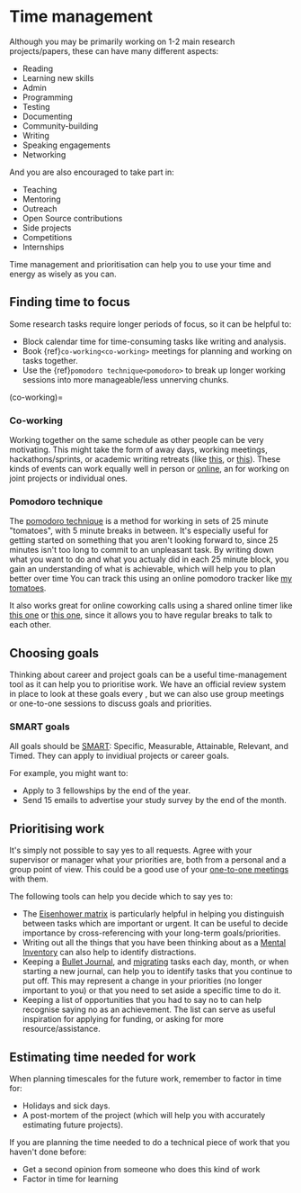 # Time management

Although you may be primarily working on 1-2 main research projects/papers, these can have many different aspects:
<!-- Choose all that apply -->
- Reading
- Learning new skills
- Admin
- Programming
- Testing
- Documenting
- Community-building
- Writing
- Speaking engagements
- Networking

And you are also encouraged to take part in:
<!-- Choose all that apply -->
- Teaching
- Mentoring
- Outreach
- Open Source contributions
- Side projects
- Competitions
- Internships

<!--TODO: Cross-reference to opportunities-->

Time management and prioritisation can help you to use your time and energy as wisely as you can.

## Finding time to focus
Some research tasks require longer periods of focus, so it can be helpful to:
<!--Choose all that are helpful for your team -->
- Block calendar time for time-consuming tasks like writing and analysis. 
- Book {ref}`co-working<co-working>` meetings for planning and working on tasks together.
- Use the {ref}`pomodoro technique<pomodoro>` to break up longer working sessions into more manageable/less unnerving chunks.

(co-working)=
### Co-working
<!-- Add links to opportunities to work together for staff-->
Working together on the same schedule as other people can be very motivating.
This might take the form of away days, working meetings, hackathons/sprints, or academic writing retreats (like [this](https://writingwithpam.wordpress.com/), or [this](https://blogs.lse.ac.uk/impactofsocialsciences/2020/11/09/how-to-run-an-academic-writing-retreat-and-bring-the-campus-back-together/)).
These kinds of events can work equally well in person or [online](https://the-turing-way.netlify.app/collaboration/remote-collab/remote-collab-coworking.html), an for working on joint projects or individual ones.

### Pomodoro technique
<!--Recommend your own favourite tools-->
The [pomodoro technique](https://francescocirillo.com/pages/pomodoro-technique) is a method for working in sets of 25 minute "tomatoes", with 5 minute breaks in between.
It's especially useful for getting started on something that you aren't looking forward to, since 25 minutes isn't too long to commit to an unpleasant task.
By writing down what you want to do and what you actualy did in each 25 minute block, you gain an understanding of what is achievable, which will help you to plan better over time
You can track this using an online pomodoro tracker like [my tomatoes](https://mytomatoes.com/).

It also works great for online coworking calls using a shared online timer like [this one](https://cuckoo.team/) or [this one](https://marinaratimer.com/), since it allows you to have regular breaks to talk to each other.

## Choosing goals 
<!--Link to official review system-->
Thinking about career and project goals can be a useful time-management tool as it can help you to prioritise work.
We have an official review system in place to look at these goals every <TIMEFRAME>, but we can also use group meetings or one-to-one sessions to discuss goals and priorities.
  
### SMART goals
All goals should be [SMART](https://clockify.me/blog/productivity/smart-goals/): Specific, Measurable, Attainable, Relevant, and Timed.
They can apply to invidiual projects or career goals.

For example, you might want to:
- Apply to 3 fellowships by the end of the year. 
- Send 15 emails to advertise your study survey by the end of the month.

## Prioritising work
It's simply not possible to say yes to all requests.
Agree with your supervisor or manager what your priorities are, both from a personal and a group point of view.
This could be a good use of your [one-to-one meetings](../research-environment/one-to-ones.md) with them.

The following tools can help you decide which to say yes to:
<!-- Keep tools/practices that you and your group think are useful, and add your own-->
- The [Eisenhower matrix](https://www.eisenhower.me/eisenhower-matrix/) is particularly helpful in helping you distinguish between tasks which are important or urgent. It can be useful to decide importance by cross-referencing with your long-term goals/priorities. 
- Writing out all the things that you have been thinking about as a [Mental Inventory](https://bulletjournal.com/blogs/bulletjournalist/mental-inventory) can also help to identify distractions.
- Keeping a [Bullet Journal](https://bulletjournal.com/pages/learn), and [migrating](https://bulletjournal.com/blogs/bulletjournalist/migration) tasks each day, month, or when starting a new journal, can help you to identify tasks that you continue to put off. This may represent a change in your priorities (no longer important to you) or that you need to set aside a specific time to do it.
- Keeping a list of opportunities that you had to say no to can help recognise saying no as an achievement. The list can serve as useful inspiration for applying for funding, or asking for more resource/assistance.
    
## Estimating time needed for work
When planning timescales for the future work, remember to factor in time for:
- Holidays and sick days.
- A post-mortem of the project (which will help you with accurately estimating future projects).

If you are planning the time needed to do a technical piece of work that you haven't done before:
- Get a second opinion from someone who does this kind of work
- Factor in time for learning
  
<!--
TODO: add something about 
## Scheduling tasks
E.g. GANNT, maybe link to Tools (Issue trackers, Trello, Calendar, etc
-->
  
